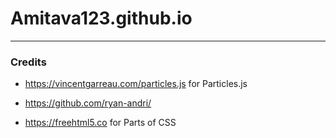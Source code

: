 # Amitava123.github.io
---
### Credits
* https://vincentgarreau.com/particles.js for Particles.js

* https://github.com/ryan-andri/

* https://freehtml5.co for Parts of CSS
